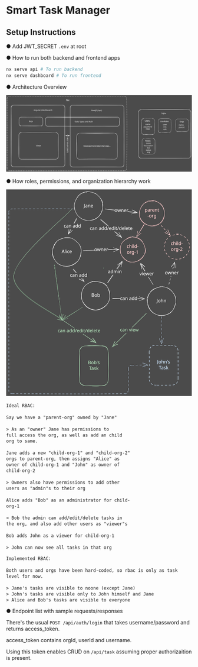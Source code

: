 # Smart Task Manager

## Setup Instructions

● Add JWT_SECRET `.env` at root

● How to run both backend and frontend apps

```sh
nx serve api # To run backend
nx serve dashboard # To run frontend
```

● Architecture Overview

![Architecture](./taskmanager.architecture.svg)

● How roles, permissions, and organization hierarchy work

![RBAC](./taskmanager.rbac.svg)

```
Ideal RBAC:

Say we have a "parent-org" owned by "Jane"

> As an "owner" Jane has permissions to
full access the org, as well as add an child
org to same.

Jane adds a new "child-org-1" and "child-org-2"
orgs to parent-org, then assigns "Alice" as
owner of child-org-1 and "John" as owner of
child-org-2

> Owners also have permissions to add other
users as "admin"s to their org

Alice adds "Bob" as an administrator for child-
org-1

> Bob the admin can add/edit/delete tasks in
the org, and also add other users as "viewer"s

Bob adds John as a viewer for child-org-1

> John can now see all tasks in that org
```

```
Implemented RBAC:

Both users and orgs have been hard-coded, so rbac is only as task level for now.

> Jane's tasks are visible to noone (except Jane)
> John's tasks are visible only to John himself and Jane
> Alice and Bob's tasks are visible to everyone
```

● Endpoint list with sample requests/responses

There's the usual `POST /api/auth/login` that takes username/password and returns access_token.

access_token contains orgId, userId and username.

Using this token enables CRUD on `/api/task` assuming proper authorizaition is present.
